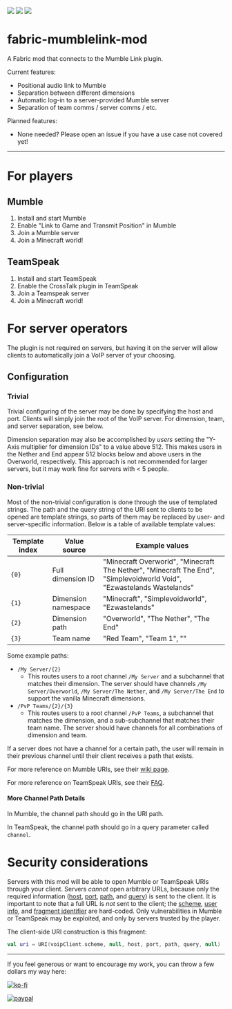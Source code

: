 [![](http://cf.way2muchnoise.eu/short_mumble-link-fabric_downloads.svg)](https://minecraft.curseforge.com/projects/mumble-link-fabric)
[![](http://cf.way2muchnoise.eu/versions/mumble-link-fabric_all.svg)](https://minecraft.curseforge.com/projects/mumble-link-fabric)
[![](http://cf.way2muchnoise.eu/packs/short_mumble-link-fabric.svg)](https://minecraft.curseforge.com/projects/mumble-link-fabric)

# fabric-mumblelink-mod
A Fabric mod that connects to the Mumble Link plugin.

Current features:
* Positional audio link to Mumble
* Separation between different dimensions
* Automatic log-in to a server-provided Mumble server
* Separation of team comms / server comms / etc.

Planned features:
* None needed? Please open an issue if you have a use case not covered yet!

---

# For players

## Mumble

1. Install and start Mumble
2. Enable "Link to Game and Transmit Position" in Mumble
3. Join a Mumble server
4. Join a Minecraft world!

## TeamSpeak

1. Install and start TeamSpeak
2. Enable the CrossTalk plugin in TeamSpeak
3. Join a Teamspeak server
4. Join a Minecraft world!

# For server operators

The plugin is not required on servers, but having it on the server will allow clients to automatically join a VoIP server of your choosing.

## Configuration

### Trivial
Trivial configuring of the server may be done by specifying the host and port. Clients will simply join the root of the VoIP server. For dimension, team, and server separation, see below.

Dimension separation may also be accomplished by _users_ setting the "Y-Axis multiplier for dimension IDs" to a value above 512. This makes users in the Nether and End appear 512 blocks below and above users in the Overworld, respectively. This approach is not recommended for larger servers, but it may work fine for servers with < 5 people.

### Non-trivial
Most of the non-trivial configuration is done through the use of templated strings. The path and the query string of the URI sent to clients to be opened are template strings, so parts of them may be replaced by user- and server-specific information. Below is a table of available template values:

| Template index | Value source         | Example values |
| -------------- | -------------------- | -------------- |
| `{0}`          | Full dimension ID    | "Minecraft Overworld", "Minecraft The Nether", "Minecraft The End", "Simplevoidworld Void", "Ezwastelands Wastelands" |
| `{1}`          | Dimension namespace  | "Minecraft", "Simplevoidworld", "Ezwastelands" |
| `{2}`          | Dimension path       | "Overworld", "The Nether", "The End" |
| `{3}`          | Team name            | "Red Team", "Team 1", "" |

Some example paths:

- `/My Server/{2}`
  - This routes users to a root channel `/My Server` and a subchannel that matches their dimension. The server should have channels `/My Server/Overworld`, `/My Server/The Nether`, and `/My Server/The End` to support the vanilla Minecraft dimensions.
- `/PvP Teams/{2}/{3}`
  - This routes users to a root channel `/PvP Teams`, a subchannel that matches the dimension, and a sub-subchannel that matches their team name. The server should have channels for all combinations of dimension and team.

If a server does not have a channel for a certain path, the user will remain in their previous channel until their client receives a path that exists.

For more reference on Mumble URIs, see their [wiki page](https://wiki.mumble.info/wiki/Mumble_URL).

For more reference on TeamSpeak URIs, see their [FAQ](https://support.teamspeakusa.com/index.php?/Knowledgebase/Article/View/46/0/how-can-i-link-to-my-teamspeak-3-server-on-my-webpage).

#### More Channel Path Details

In Mumble, the channel path should go in the URI path.

In TeamSpeak, the channel path should go in a query parameter called `channel`.

# Security considerations

Servers with this mod will be able to open Mumble or TeamSpeak URIs through your client. Servers _cannot_ open arbitrary URLs, because only the required information ([host](https://tools.ietf.org/html/rfc3986#section-3.2.2), [port](https://tools.ietf.org/html/rfc3986#section-3.2.3), [path](https://tools.ietf.org/html/rfc3986#section-3.3), and [query](https://tools.ietf.org/html/rfc3986#section-3.4)) is sent to the client. It is important to note that a full URL is _not_ sent to the client; the [scheme](https://tools.ietf.org/html/rfc3986#section-3.1), [user info](https://tools.ietf.org/html/rfc3986#section-3.2.1), and [fragment identifier](https://tools.ietf.org/html/rfc3986#section-3.5) are hard-coded. Only vulnerabilities in Mumble or TeamSpeak may be exploited, and only by servers trusted by the player.

The client-side URI construction is this fragment:
```kotlin
val uri = URI(voipClient.scheme, null, host, port, path, query, null)
```

---

If you feel generous or want to encourage my work, you can throw a few dollars my way here:

[![ko-fi](https://www.ko-fi.com/img/githubbutton_sm.svg)](https://ko-fi.com/L4L0XZWT)

[![paypal](https://www.paypalobjects.com/en_US/i/btn/btn_donate_LG.gif)](https://www.paypal.com/cgi-bin/webscr?cmd=_donations&business=SYSJUAMK9JVWC&currency_code=USD&source=url)

